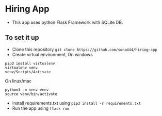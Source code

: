 # Hiring App
- This app uses python Flask Framework with SQLite DB.
## To set it up
- Clone this repository
``` git clone https://github.com/sona444/hiring-app ```
- Create virtual environment, On windows 
```
pip3 install virtualenv
virtualenv venv
venv/Scripts/Activate
```
On linux/mac
```
python3 -m venv venv
source venv/bin/activate
```
- Install requirements.txt using
```pip3 install -r requirements.txt```
- Run the app using 
```flask run```
